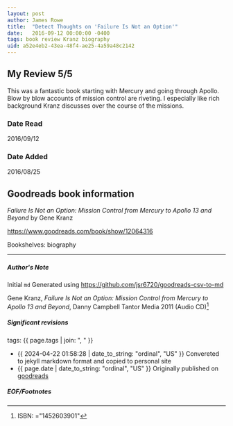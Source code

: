 ```yaml
---
layout: post
author: James Rowe
title:  "Detect Thoughts on 'Failure Is Not an Option'"
date:   2016-09-12 00:00:00 -0400
tags: book review Kranz biography
uid: a52e4eb2-43ea-48f4-ae25-4a59a48c2142
---
```


<!-- highly dependent on how you personally use jekyll templates, and how you want this to show up -->
<!-- escape any jekyll keys with double brackets -->

## My Review 5/5

This was a fantastic book starting with Mercury and going through Apollo. Blow by blow accounts of mission control are riveting. I especially like rich background Kranz discusses over the course of the missions.

### Date Read
2016/09/12

### Date Added
2016/08/25

## Goodreads book information

*Failure Is Not an Option: Mission Control from Mercury to Apollo 13 and Beyond* by Gene Kranz

https://www.goodreads.com/book/show/12064316

Bookshelves: biography

---

##### Author's Note

Initial `md` Generated using https://github.com/jsr6720/goodreads-csv-to-md

Gene Kranz, *Failure Is Not an Option: Mission Control from Mercury to Apollo 13 and Beyond*, Danny Campbell Tantor Media 2011 (Audio CD)[^1]

##### Significant revisions

tags: {{ page.tags | join: ", " }} <!-- todo move this somewhere -->

- {{ 2024-04-22 01:58:28 | date_to_string: "ordinal", "US" }} Convereted to jekyll markdown format and copied to personal site
- {{ page.date | date_to_string: "ordinal", "US" }} Originally published on [goodreads](https://www.goodreads.com)

##### EOF/Footnotes

[^1]: ISBN: ="1452603901"